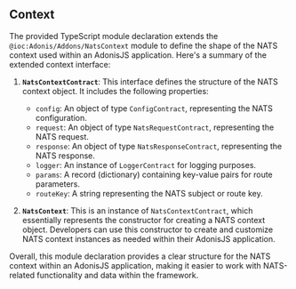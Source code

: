 ## Context
The provided TypeScript module declaration extends the `@ioc:Adonis/Addons/NatsContext` module to define the shape of the NATS context used within an AdonisJS application. Here's a summary of the extended context interface:

1. **`NatsContextContract`**: This interface defines the structure of the NATS context object. It includes the following properties:

   - `config`: An object of type `ConfigContract`, representing the NATS configuration.
   - `request`: An object of type `NatsRequestContract`, representing the NATS request.
   - `response`: An object of type `NatsResponseContract`, representing the NATS response.
   - `logger`: An instance of `LoggerContract` for logging purposes.
   - `params`: A record (dictionary) containing key-value pairs for route parameters.
   - `routeKey`: A string representing the NATS subject or route key.

2. **`NatsContext`**: This is an instance of `NatsContextContract`, which essentially represents the constructor for creating a NATS context object. Developers can use this constructor to create and customize NATS context instances as needed within their AdonisJS application.

Overall, this module declaration provides a clear structure for the NATS context within an AdonisJS application, making it easier to work with NATS-related functionality and data within the framework.
